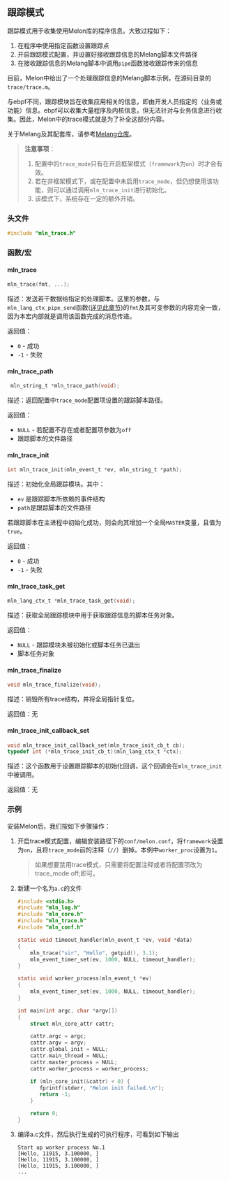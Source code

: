 ## 跟踪模式

跟踪模式用于收集使用Melon库的程序信息。大致过程如下：

1. 在程序中使用指定函数设置跟踪点
2. 开启跟踪模式配置，并设置好接收跟踪信息的Melang脚本文件路径
3. 在接收跟踪信息的Melang脚本中调用`pipe`函数接收跟踪传来的信息

目前，Melon中给出了一个处理跟踪信息的Melang脚本示例，在源码目录的`trace/trace.m`。

与ebpf不同，跟踪模块旨在收集应用相关的信息，即由开发人员指定的（业务或功能）信息。ebpf可以收集大量程序及内核信息，但无法针对与业务信息进行收集。因此，Melon中的trace模式就是为了补全这部分内容。

关于Melang及其配套库，请参考[Melang仓库](https://github.com/Water-Melon/Melang)。

> **注意事项**：
>
> 1. 配置中的`trace_mode`只有在开启框架模式（`framework`为`on`）时才会有效。
> 2. 若在非框架模式下，或在配置中未启用`trace_mode`，但仍想使用该功能，则可以通过调用`mln_trace_init`进行初始化。
> 3. 该模式下，系统存在一定的额外开销。



### 头文件

```c
#include "mln_trace.h"
```



### 函数/宏



#### mln_trace

```c
mln_trace(fmt, ...);
```

描述：发送若干数据给指定的处理脚本。这里的参数，与`mln_lang_ctx_pipe_send`函数([详见此章节](https://water-melon.github.io/Melon/cn/melang.html))的`fmt`及其可变参数的内容完全一致，因为本宏内部就是调用该函数完成的消息传递。

返回值：

- `0` - 成功
- `-1` - 失败



#### mln_trace_path

```c
 mln_string_t *mln_trace_path(void);
```

描述：返回配置中`trace_mode`配置项设置的跟踪脚本路径。

返回值：

- `NULL` - 若配置不存在或者配置项参数为`off`
- 跟踪脚本的文件路径



#### mln_trace_init

```c
int mln_trace_init(mln_event_t *ev, mln_string_t *path);
```

描述：初始化全局跟踪模块。其中：

- `ev` 是跟踪脚本所依赖的事件结构
- `path`是跟踪脚本的文件路径

若跟踪脚本在主进程中初始化成功，则会向其增加一个全局`MASTER`变量，且值为`true`。

返回值：

- `0` - 成功
- `-1` - 失败



#### mln_trace_task_get

```c
mln_lang_ctx_t *mln_trace_task_get(void);
```

描述：获取全局跟踪模块中用于获取跟踪信息的脚本任务对象。

返回值：

- `NULL` - 跟踪模块未被初始化或脚本任务已退出
- 脚本任务对象



#### mln_trace_finalize

```c
void mln_trace_finalize(void);
```

描述：销毁所有trace结构，并将全局指针复位。

返回值：无



#### mln_trace_init_callback_set

```c
void mln_trace_init_callback_set(mln_trace_init_cb_t cb);
typedef int (*mln_trace_init_cb_t)(mln_lang_ctx_t *ctx);
```

描述：这个函数用于设置跟踪脚本的初始化回调，这个回调会在`mln_trace_init`中被调用。

返回值：无



### 示例

安装Melon后，我们按如下步骤操作：

1. 开启trace模式配置，编辑安装路径下的`conf/melon.conf`，将`framework`设置为`on`，且将`trace_mode`前的注释（`//`）删掉。本例中`worker_proc`设置为`1`。

   > 如果想要禁用trace模式，只需要将配置注释或者将配置项改为 trace_mode off;即可。

2. 新建一个名为`a.c`的文件

   ```c
   #include <stdio.h>
   #include "mln_log.h"
   #include "mln_core.h"
   #include "mln_trace.h"
   #include "mln_conf.h"
   
   static void timeout_handler(mln_event_t *ev, void *data)
   {
       mln_trace("sir", "Hello", getpid(), 3.1);
       mln_event_timer_set(ev, 1000, NULL, timeout_handler);
   }
   
   static void worker_process(mln_event_t *ev)
   {
       mln_event_timer_set(ev, 1000, NULL, timeout_handler);
   }
   
   int main(int argc, char *argv[])
   {
       struct mln_core_attr cattr;
   
       cattr.argc = argc;
       cattr.argv = argv;
       cattr.global_init = NULL;
       cattr.main_thread = NULL;
       cattr.master_process = NULL;
       cattr.worker_process = worker_process;
   
       if (mln_core_init(&cattr) < 0) {
          fprintf(stderr, "Melon init failed.\n");
          return -1;
       }
   
       return 0;
   }
   ```



3. 编译a.c文件，然后执行生成的可执行程序，可看到如下输出

   ```
   Start up worker process No.1
   [Hello, 11915, 3.100000, ]
   [Hello, 11915, 3.100000, ]
   [Hello, 11915, 3.100000, ]
   ...
   ```

